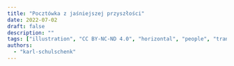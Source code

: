 ```yaml
---
title: "Pocztówka z jaśniejszej przyszłości"
date: 2022-07-02
draft: false
description: ""
tags: ["illustration", "CC BY-NC-ND 4.0", "horizontal", "people", "transport", "wind turbines", "sea"]
authors:
  - "karl-schulschenk"
---
```

